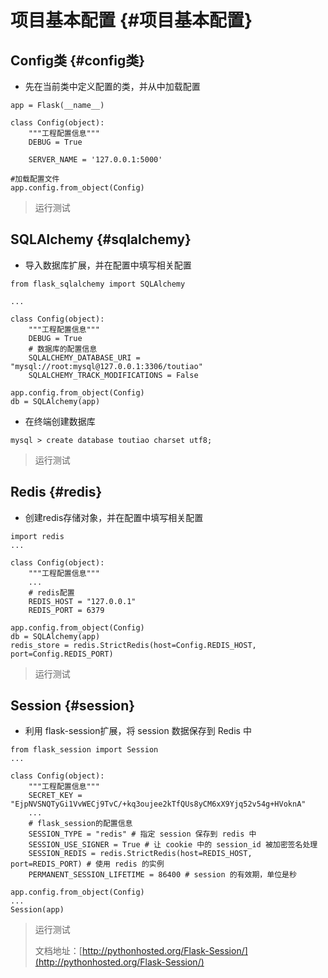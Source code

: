 # 项目基本配置 {#项目基本配置}

## Config类 {#config类}

* 先在当前类中定义配置的类，并从中加载配置

```
app = Flask(__name__)

class Config(object):
    """工程配置信息"""
    DEBUG = True

    SERVER_NAME = '127.0.0.1:5000'

#加载配置文件
app.config.from_object(Config)
```

> 运行测试

## SQLAlchemy {#sqlalchemy}

* 导入数据库扩展，并在配置中填写相关配置

```
from flask_sqlalchemy import SQLAlchemy

...

class Config(object):
    """工程配置信息"""
    DEBUG = True
    # 数据库的配置信息
    SQLALCHEMY_DATABASE_URI = "mysql://root:mysql@127.0.0.1:3306/toutiao"
    SQLALCHEMY_TRACK_MODIFICATIONS = False

app.config.from_object(Config)
db = SQLAlchemy(app)
```

* 在终端创建数据库

```
mysql > create database toutiao charset utf8;
```

> 运行测试

## Redis {#redis}

* 创建redis存储对象，并在配置中填写相关配置

```
import redis
...

class Config(object):
    """工程配置信息"""
    ...
    # redis配置
    REDIS_HOST = "127.0.0.1"
    REDIS_PORT = 6379

app.config.from_object(Config)
db = SQLAlchemy(app)
redis_store = redis.StrictRedis(host=Config.REDIS_HOST, port=Config.REDIS_PORT)
```

> 运行测试

## Session {#session}

* 利用 flask-session扩展，将 session 数据保存到 Redis 中

```
from flask_session import Session
...

class Config(object):
    """工程配置信息"""
    SECRET_KEY = "EjpNVSNQTyGi1VvWECj9TvC/+kq3oujee2kTfQUs8yCM6xX9Yjq52v54g+HVoknA"
    ...
    # flask_session的配置信息
    SESSION_TYPE = "redis" # 指定 session 保存到 redis 中
    SESSION_USE_SIGNER = True # 让 cookie 中的 session_id 被加密签名处理
    SESSION_REDIS = redis.StrictRedis(host=REDIS_HOST, port=REDIS_PORT) # 使用 redis 的实例
    PERMANENT_SESSION_LIFETIME = 86400 # session 的有效期，单位是秒

app.config.from_object(Config)
...
Session(app)
```

> 运行测试
>
> 文档地址：[http://pythonhosted.org/Flask-Session/](http://pythonhosted.org/Flask-Session/)



